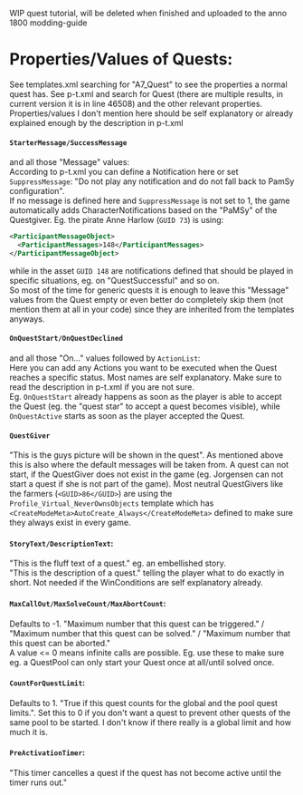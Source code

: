 WIP quest tutorial, will be deleted when finished and uploaded to the anno 1800 modding-guide

# Properties/Values of Quests:
See templates.xml searching for "<Name>A7_Quest" to see the properties a normal quest has. See p-t.xml and search for <Name>Quest</Name> (there are multiple results, in current version it is in line 46508) and the other relevant properties.  
Properties/values I don't mention here should be self explanatory or already explained enough by the description in p-t.xml

#### `StarterMessage/SuccessMessage` 
and all those "Message" values:  
According to p-t.xml you can define a Notification here or set `SuppressMessage`: "Do not play any notification and do not fall back to PamSy configuration".  
If no message is defined here and `SuppressMessage` is not set to 1, the game automatically adds CharacterNotifications based on the "PaMSy" of the Questgiver.
Eg. the pirate Anne Harlow (`GUID 73`) is using: 
```xml
<ParticipantMessageObject>
  <ParticipantMessages>148</ParticipantMessages>
</ParticipantMessageObject>
```
while in the asset `GUID 148` are notifications defined that should be played in specific situations, eg. on "QuestSuccessful" and so on.  
So most of the time for generic quests it is enough to leave this "Message" values from the Quest empty or even better do completely skip them (not mention them at all in your code) since they are inherited from the templates anyways.

#### `OnQuestStart/OnQuestDeclined` 
and all those "On..." values followed by `ActionList`:  
Here you can add any Actions you want to be executed when the Quest reaches a specific status. Most names are self explanatory. Make sure to read the description in p-t.xml if you are not sure.  
Eg. `OnQuestStart` already happens as soon as the player is able to accept the Quest (eg. the "quest star" to accept a quest becomes visible), while `OnQuestActive` starts as soon as the player accepted the Quest.

#### `QuestGiver`
"This is the guys picture will be shown in the quest". As mentioned above this is also where the default messages will be taken from. A quest can not start, if the QuestGiver does not exist in the game (eg. Jorgensen can not start a quest if she is not part of the game). Most neutral QuestGivers like the farmers (`<GUID>86</GUID>`) are using the `Profile_Virtual_NeverOwnsObjects` template which has `<CreateModeMeta>AutoCreate_Always</CreateModeMeta>` defined to make sure they always exist in every game.

#### `StoryText/DescriptionText`:
"This is the fluff text of a quest." eg. an embellished story.  
"This is the description of a quest." telling the player what to do exactly in short. Not needed if the WinConditions are self explanatory already.

#### `MaxCallOut/MaxSolveCount/MaxAbortCount`:
Defaults to -1. "Maximum number that this quest can be triggered." / "Maximum number that this quest can be solved." / "Maximum number that this quest can be aborted."  
A value <= 0 means infinite calls are possible. Eg. use these to make sure eg. a QuestPool can only start your Quest once at all/until solved once. 

#### `CountForQuestLimit`:
Defaults to 1. "True if this quest counts for the global and the pool quest limits.". Set this to 0 if you don't want a quest to prevent other quests of the same pool to be started. I don't know if there really is a global limit and how much it is.

#### `PreActivationTimer`:
"This timer cancelles a quest if the quest has not become active until the timer runs out."


